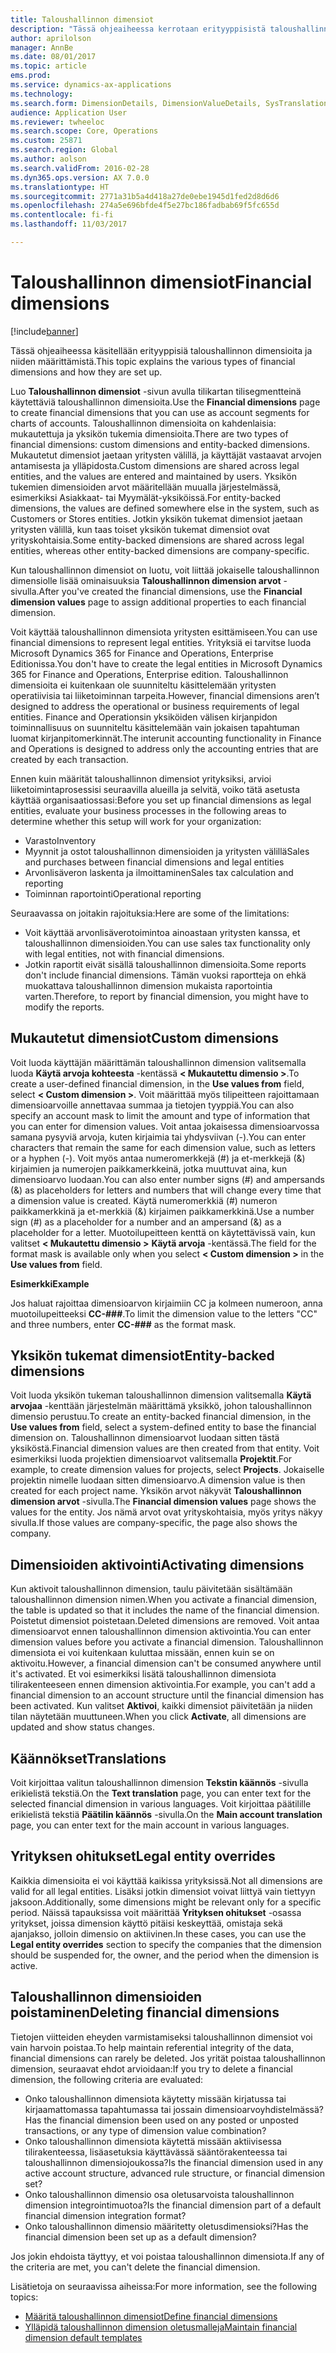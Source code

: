 ```yaml
---
title: Taloushallinnon dimensiot
description: "Tässä ohjeaiheessa kerrotaan erityyppisistä taloushallinnon dimensioista ja niiden määrittämisestä."
author: aprilolson
manager: AnnBe
ms.date: 08/01/2017
ms.topic: article
ems.prod: 
ms.service: dynamics-ax-applications
ms.technology: 
ms.search.form: DimensionDetails, DimensionValueDetails, SysTranslationDetail
audience: Application User
ms.reviewer: twheeloc
ms.search.scope: Core, Operations
ms.custom: 25871
ms.search.region: Global
ms.author: aolson
ms.search.validFrom: 2016-02-28
ms.dyn365.ops.version: AX 7.0.0
ms.translationtype: HT
ms.sourcegitcommit: 2771a31b5a4d418a27de0ebe1945d1fed2d8d6d6
ms.openlocfilehash: 274a5e696bfde4f5e27bc186fadbab69f5fc655d
ms.contentlocale: fi-fi
ms.lasthandoff: 11/03/2017

---
```


# <a name="financial-dimensions"></a><span data-ttu-id="29670-103">Taloushallinnon dimensiot</span><span class="sxs-lookup"><span data-stu-id="29670-103">Financial dimensions</span></span>

[!include[banner](../includes/banner.md)]

<span data-ttu-id="29670-104">Tässä ohjeaiheessa käsitellään erityyppisiä taloushallinnon dimensioita ja niiden määrittämistä.</span><span class="sxs-lookup"><span data-stu-id="29670-104">This topic explains the various types of financial dimensions and how they are set up.</span></span>

<span data-ttu-id="29670-105">Luo **Taloushallinnon dimensiot** -sivun avulla tilikartan tilisegmentteinä käytettäviä taloushallinnon dimensioita.</span><span class="sxs-lookup"><span data-stu-id="29670-105">Use the **Financial dimensions** page to create financial dimensions that you can use as account segments for charts of accounts.</span></span> <span data-ttu-id="29670-106">Taloushallinnon dimensioita on kahdenlaisia: mukautettuja ja yksikön tukemia dimensioita.</span><span class="sxs-lookup"><span data-stu-id="29670-106">There are two types of financial dimensions: custom dimensions and entity-backed dimensions.</span></span> <span data-ttu-id="29670-107">Mukautetut dimensiot jaetaan yritysten välillä, ja käyttäjät vastaavat arvojen antamisesta ja ylläpidosta.</span><span class="sxs-lookup"><span data-stu-id="29670-107">Custom dimensions are shared across legal entities, and the values are entered and maintained by users.</span></span> <span data-ttu-id="29670-108">Yksikön tukemien dimensioiden arvot määritellään muualla järjestelmässä, esimerkiksi Asiakkaat- tai Myymälät-yksiköissä.</span><span class="sxs-lookup"><span data-stu-id="29670-108">For entity-backed dimensions, the values are defined somewhere else in the system, such as Customers or Stores entities.</span></span> <span data-ttu-id="29670-109">Jotkin yksikön tukemat dimensiot jaetaan yritysten välillä, kun taas toiset yksikön tukemat dimensiot ovat yrityskohtaisia.</span><span class="sxs-lookup"><span data-stu-id="29670-109">Some entity-backed dimensions are shared across legal entities, whereas other entity-backed dimensions are company-specific.</span></span> 

<span data-ttu-id="29670-110">Kun taloushallinnon dimensiot on luotu, voit liittää jokaiselle taloushallinnon dimensiolle lisää ominaisuuksia **Taloushallinnon dimension arvot** -sivulla.</span><span class="sxs-lookup"><span data-stu-id="29670-110">After you've created the financial dimensions, use the **Financial dimension values** page to assign additional properties to each financial dimension.</span></span> 

<span data-ttu-id="29670-111">Voit käyttää taloushallinnon dimensiota yritysten esittämiseen.</span><span class="sxs-lookup"><span data-stu-id="29670-111">You can use financial dimensions to represent legal entities.</span></span> <span data-ttu-id="29670-112">Yrityksiä ei tarvitse luoda Microsoft Dynamics 365 for Finance and Operations, Enterprise Editionissa.</span><span class="sxs-lookup"><span data-stu-id="29670-112">You don't have to create the legal entities in Microsoft Dynamics 365 for Finance and Operations, Enterprise edition.</span></span> <span data-ttu-id="29670-113">Taloushallinnon dimensioita ei kuitenkaan ole suunniteltu käsittelemään yritysten operatiivisia tai liiketoiminnan tarpeita.</span><span class="sxs-lookup"><span data-stu-id="29670-113">However, financial dimensions aren’t designed to address the operational or business requirements of legal entities.</span></span> <span data-ttu-id="29670-114">Finance and Operationsin yksiköiden välisen kirjanpidon toiminnallisuus on suunniteltu käsittelemään vain jokaisen tapahtuman luomat kirjanpitomerkinnät.</span><span class="sxs-lookup"><span data-stu-id="29670-114">The interunit accounting functionality in Finance and Operations is designed to address only the accounting entries that are created by each transaction.</span></span> 

<span data-ttu-id="29670-115">Ennen kuin määrität taloushallinnon dimensiot yrityksiksi, arvioi liiketoimintaprosessisi seuraavilla alueilla ja selvitä, voiko tätä asetusta käyttää organisaatiossasi:</span><span class="sxs-lookup"><span data-stu-id="29670-115">Before you set up financial dimensions as legal entities, evaluate your business processes in the following areas to determine whether this setup will work for your organization:</span></span>

- <span data-ttu-id="29670-116">Varasto</span><span class="sxs-lookup"><span data-stu-id="29670-116">Inventory</span></span>
- <span data-ttu-id="29670-117">Myynnit ja ostot taloushallinnon dimensioiden ja yritysten välillä</span><span class="sxs-lookup"><span data-stu-id="29670-117">Sales and purchases between financial dimensions and legal entities</span></span>
- <span data-ttu-id="29670-118">Arvonlisäveron laskenta ja ilmoittaminen</span><span class="sxs-lookup"><span data-stu-id="29670-118">Sales tax calculation and reporting</span></span>
- <span data-ttu-id="29670-119">Toiminnan raportointi</span><span class="sxs-lookup"><span data-stu-id="29670-119">Operational reporting</span></span>

<span data-ttu-id="29670-120">Seuraavassa on joitakin rajoituksia:</span><span class="sxs-lookup"><span data-stu-id="29670-120">Here are some of the limitations:</span></span>

- <span data-ttu-id="29670-121">Voit käyttää arvonlisäverotoimintoa ainoastaan yritysten kanssa, et taloushallinnon dimensioiden.</span><span class="sxs-lookup"><span data-stu-id="29670-121">You can use sales tax functionality only with legal entities, not with financial dimensions.</span></span>
- <span data-ttu-id="29670-122">Jotkin raportit eivät sisällä taloushallinnon dimensioita.</span><span class="sxs-lookup"><span data-stu-id="29670-122">Some reports don't include financial dimensions.</span></span> <span data-ttu-id="29670-123">Tämän vuoksi raportteja on ehkä muokattava taloushallinnon dimension mukaista raportointia varten.</span><span class="sxs-lookup"><span data-stu-id="29670-123">Therefore, to report by financial dimension, you might have to modify the reports.</span></span>

## <a name="custom-dimensions"></a><span data-ttu-id="29670-124">Mukautetut dimensiot</span><span class="sxs-lookup"><span data-stu-id="29670-124">Custom dimensions</span></span>

<span data-ttu-id="29670-125">Voit luoda käyttäjän määrittämän taloushallinnon dimension valitsemalla luoda **Käytä arvoja kohteesta** -kentässä **&lt; Mukautettu dimensio &gt;**.</span><span class="sxs-lookup"><span data-stu-id="29670-125">To create a user-defined financial dimension, in the **Use values from** field, select **&lt; Custom dimension &gt;**.</span></span> <span data-ttu-id="29670-126">Voit määrittää myös tilipeitteen rajoittamaan dimensioarvoille annettavaa summaa ja tietojen tyyppiä.</span><span class="sxs-lookup"><span data-stu-id="29670-126">You can also specify an account mask to limit the amount and type of information that you can enter for dimension values.</span></span> <span data-ttu-id="29670-127">Voit antaa jokaisessa dimensioarvossa samana pysyviä arvoja, kuten kirjaimia tai yhdysviivan (-).</span><span class="sxs-lookup"><span data-stu-id="29670-127">You can enter characters that remain the same for each dimension value, such as letters or a hyphen (-).</span></span> <span data-ttu-id="29670-128">Voit myös antaa numeromerkkejä (\#) ja et-merkkejä (&) kirjaimien ja numerojen paikkamerkkeinä, jotka muuttuvat aina, kun dimensioarvo luodaan.</span><span class="sxs-lookup"><span data-stu-id="29670-128">You can also enter number signs (\#) and ampersands (&) as placeholders for letters and numbers that will change every time that a dimension value is created.</span></span> <span data-ttu-id="29670-129">Käytä numeromerkkiä (\#) numeron paikkamerkkinä ja et-merkkiä (&) kirjaimen paikkamerkkinä.</span><span class="sxs-lookup"><span data-stu-id="29670-129">Use a number sign (\#) as a placeholder for a number and an ampersand (&) as a placeholder for a letter.</span></span> <span data-ttu-id="29670-130">Muotoilupeitteen kenttä on käytettävissä vain, kun valitset **&lt; Mukautettu dimensio &gt;** **Käytä arvoja** -kentässä.</span><span class="sxs-lookup"><span data-stu-id="29670-130">The field for the format mask is available only when you select **&lt; Custom dimension &gt;** in the **Use values from** field.</span></span>

<span data-ttu-id="29670-131">**Esimerkki**</span><span class="sxs-lookup"><span data-stu-id="29670-131">**Example**</span></span>

<span data-ttu-id="29670-132">Jos haluat rajoittaa dimensioarvon kirjaimiin CC ja kolmeen numeroon, anna muotoilupeitteeksi **CC-\#\#\#**.</span><span class="sxs-lookup"><span data-stu-id="29670-132">To limit the dimension value to the letters "CC" and three numbers, enter **CC-\#\#\#** as the format mask.</span></span>

## <a name="entity-backed-dimensions"></a><span data-ttu-id="29670-133">Yksikön tukemat dimensiot</span><span class="sxs-lookup"><span data-stu-id="29670-133">Entity-backed dimensions</span></span>

<span data-ttu-id="29670-134">Voit luoda yksikön tukeman taloushallinnon dimension valitsemalla **Käytä arvojaa** -kenttään järjestelmän määrittämä yksikkö, johon taloushallinnon dimensio perustuu.</span><span class="sxs-lookup"><span data-stu-id="29670-134">To create an entity-backed financial dimension, in the **Use values from** field, select a system-defined entity to base the financial dimension on.</span></span> <span data-ttu-id="29670-135">Taloushallinnon dimensioarvot luodaan sitten tästä yksiköstä.</span><span class="sxs-lookup"><span data-stu-id="29670-135">Financial dimension values are then created from that entity.</span></span> <span data-ttu-id="29670-136">Voit esimerkiksi luoda projektien dimensioarvot valitsemalla **Projektit**.</span><span class="sxs-lookup"><span data-stu-id="29670-136">For example, to create dimension values for projects, select **Projects**.</span></span> <span data-ttu-id="29670-137">Jokaiselle projektin nimelle luodaan sitten dimensioarvo.</span><span class="sxs-lookup"><span data-stu-id="29670-137">A dimension value is then created for each project name.</span></span> <span data-ttu-id="29670-138">Yksikön arvot näkyvät **Taloushallinnon dimension arvot** -sivulla.</span><span class="sxs-lookup"><span data-stu-id="29670-138">The **Financial dimension values** page shows the values for the entity.</span></span> <span data-ttu-id="29670-139">Jos nämä arvot ovat yrityskohtaisia, myös yritys näkyy sivulla.</span><span class="sxs-lookup"><span data-stu-id="29670-139">If those values are company-specific, the page also shows the company.</span></span>

## <a name="activating-dimensions"></a><span data-ttu-id="29670-140">Dimensioiden aktivointi</span><span class="sxs-lookup"><span data-stu-id="29670-140">Activating dimensions</span></span>

<span data-ttu-id="29670-141">Kun aktivoit taloushallinnon dimension, taulu päivitetään sisältämään taloushallinnon dimension nimen.</span><span class="sxs-lookup"><span data-stu-id="29670-141">When you activate a financial dimension, the table is updated so that it includes the name of the financial dimension.</span></span> <span data-ttu-id="29670-142">Poistetut dimensiot poistetaan.</span><span class="sxs-lookup"><span data-stu-id="29670-142">Deleted dimensions are removed.</span></span> <span data-ttu-id="29670-143">Voit antaa dimensioarvot ennen taloushallinnon dimension aktivointia.</span><span class="sxs-lookup"><span data-stu-id="29670-143">You can enter dimension values before you activate a financial dimension.</span></span> <span data-ttu-id="29670-144">Taloushallinnon dimensiota ei voi kuitenkaan kuluttaa missään, ennen kuin se on aktivoitu.</span><span class="sxs-lookup"><span data-stu-id="29670-144">However, a financial dimension can't be consumed anywhere until it's activated.</span></span> <span data-ttu-id="29670-145">Et voi esimerkiksi lisätä taloushallinnon dimensiota tilirakenteeseen ennen dimension aktivointia.</span><span class="sxs-lookup"><span data-stu-id="29670-145">For example, you can't add a financial dimension to an account structure until the financial dimension has been activated.</span></span> <span data-ttu-id="29670-146">Kun valitset **Aktivoi**, kaikki dimensiot päivitetään ja niiden tilan näytetään muuttuneen.</span><span class="sxs-lookup"><span data-stu-id="29670-146">When you click **Activate**, all dimensions are updated and show status changes.</span></span> 

## <a name="translations"></a><span data-ttu-id="29670-147">Käännökset</span><span class="sxs-lookup"><span data-stu-id="29670-147">Translations</span></span>

<span data-ttu-id="29670-148">Voit kirjoittaa valitun taloushallinnon dimension **Tekstin käännös** -sivulla erikielistä tekstiä.</span><span class="sxs-lookup"><span data-stu-id="29670-148">On the **Text translation** page, you can enter text for the selected financial dimension in various languages.</span></span> <span data-ttu-id="29670-149">Voit kirjoittaa päätilille erikielistä tekstiä **Päätilin käännös** -sivulla.</span><span class="sxs-lookup"><span data-stu-id="29670-149">On the **Main account translation** page, you can enter text for the main account in various languages.</span></span> 

## <a name="legal-entity-overrides"></a><span data-ttu-id="29670-150">Yrityksen ohitukset</span><span class="sxs-lookup"><span data-stu-id="29670-150">Legal entity overrides</span></span>

<span data-ttu-id="29670-151">Kaikkia dimensioita ei voi käyttää kaikissa yrityksissä.</span><span class="sxs-lookup"><span data-stu-id="29670-151">Not all dimensions are valid for all legal entities.</span></span> <span data-ttu-id="29670-152">Lisäksi jotkin dimensiot voivat liittyä vain tiettyyn jaksoon.</span><span class="sxs-lookup"><span data-stu-id="29670-152">Additionally, some dimensions might be relevant only for a specific period.</span></span> <span data-ttu-id="29670-153">Näissä tapauksissa voit määrittää **Yrityksen ohitukset** -osassa yritykset, joissa dimension käyttö pitäisi keskeyttää, omistaja sekä ajanjakso, jolloin dimensio on aktiivinen.</span><span class="sxs-lookup"><span data-stu-id="29670-153">In these cases, you can use the **Legal entity overrides** section to specify the companies that the dimension should be suspended for, the owner, and the period when the dimension is active.</span></span>

## <a name="deleting-financial-dimensions"></a><span data-ttu-id="29670-154">Taloushallinnon dimensioiden poistaminen</span><span class="sxs-lookup"><span data-stu-id="29670-154">Deleting financial dimensions</span></span>

<span data-ttu-id="29670-155">Tietojen viitteiden eheyden varmistamiseksi taloushallinnon dimensiot voi vain harvoin poistaa.</span><span class="sxs-lookup"><span data-stu-id="29670-155">To help maintain referential integrity of the data, financial dimensions can rarely be deleted.</span></span> <span data-ttu-id="29670-156">Jos yrität poistaa taloushallinnon dimension, seuraavat ehdot arvioidaan:</span><span class="sxs-lookup"><span data-stu-id="29670-156">If you try to delete a financial dimension, the following criteria are evaluated:</span></span>

- <span data-ttu-id="29670-157">Onko taloushallinnon dimensiota käytetty missään kirjatussa tai kirjaamattomassa tapahtumassa tai jossain dimensioarvoyhdistelmässä?</span><span class="sxs-lookup"><span data-stu-id="29670-157">Has the financial dimension been used on any posted or unposted transactions, or any type of dimension value combination?</span></span>
- <span data-ttu-id="29670-158">Onko taloushallinnon dimensiota käytettä missään aktiivisessa tilirakenteessa, lisäasetuksia käyttävässä sääntörakenteessa tai taloushallinnon dimensiojoukossa?</span><span class="sxs-lookup"><span data-stu-id="29670-158">Is the financial dimension used in any active account structure, advanced rule structure, or financial dimension set?</span></span>
- <span data-ttu-id="29670-159">Onko taloushallinnon dimensio osa oletusarvoista taloushallinnon dimension integrointimuotoa?</span><span class="sxs-lookup"><span data-stu-id="29670-159">Is the financial dimension part of a default financial dimension integration format?</span></span>
- <span data-ttu-id="29670-160">Onko taloushallinnon dimensio määritetty oletusdimensioksi?</span><span class="sxs-lookup"><span data-stu-id="29670-160">Has the financial dimension been set up as a default dimension?</span></span>

<span data-ttu-id="29670-161">Jos jokin ehdoista täyttyy, et voi poistaa taloushallinnon dimensiota.</span><span class="sxs-lookup"><span data-stu-id="29670-161">If any of the criteria are met, you can't delete the financial dimension.</span></span>


<span data-ttu-id="29670-162">Lisätietoja on seuraavissa aiheissa:</span><span class="sxs-lookup"><span data-stu-id="29670-162">For more information, see the following topics:</span></span>
- [<span data-ttu-id="29670-163">Määritä taloushallinnon dimensiot</span><span class="sxs-lookup"><span data-stu-id="29670-163">Define financial dimensions</span></span>](tasks/define-financial-dimensions.md)
- [<span data-ttu-id="29670-164">Ylläpidä taloushallinnon dimension oletusmalleja</span><span class="sxs-lookup"><span data-stu-id="29670-164">Maintain financial dimension default templates</span></span>](tasks/maintain-financial-dimension-default-templates.md)

